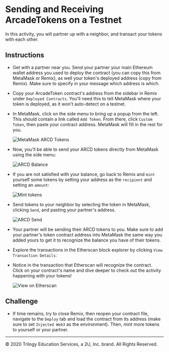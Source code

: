 # Sending and Receiving ArcadeTokens on a Testnet

In this activity, you will partner up with a neighbor, and transact your tokens with each other.

## Instructions

* Get with a partner near you. Send your partner your main Ethereum wallet address you used to deploy the contract (you can copy this from MetaMask or Remix), as well your token's deployed address (copy from Remix). Make sure to specify in your message which address is which.

* Copy your ArcadeToken contract's address from the sidebar in Remix under `Deployed Contracts`. You'll need this to tell MetaMask where your token is deployed, as it won't auto-detect on a testnet.

* In MetaMask, click on the side menu to bring up a popup from the left. This should contain a link called `Add Token`. From there, click `Custom Token`, then paste your contract address. MetaMask will fill in the rest for you.

  ![MetaMask ARCD Tokens](Images/metamask-erc20.gif)

* Now, you'll be able to send your ARCD tokens directly from MetaMask using the side menu:

  ![ARCD Balance](Images/arcd-balance.png)

* If you are not satisfied with your balance, go back to Remix and `mint` yourself some tokens by setting your address as the `recipient` and setting an `amount`:

  ![Mint tokens](Images/mint.png)

* Send tokens to your neighbor by selecting the token in MetaMask, clicking `Send`, and pasting your partner's address.

  ![ARCD Send](Images/arcd-send.gif)

* Your partner will be sending their ARCD tokens to you. Make sure to add your partner's token contract address into MetaMask the same way you added yours to get it to recognize the balance you have of their tokens.

* Explore the transactions in the Etherscan block explorer by clicking `View Transaction Details`:

* Notice in the transaction that Etherscan will recognize the contract. Click on your contract's name and dive deeper to check out the activity happening with your tokens!

  ![View on Etherscan](Images/arcd-etherscan.png)

## Challenge

* If time remains, try to close Remix, then reopen your contract file, navigate to the `Deploy` tab and load the contract from its address (make sure to set `Injected Web3` as the environment). Then, mint more tokens to yourself or your partner.

---
© 2020 Trilogy Education Services, a 2U, Inc. brand. All Rights Reserved.
